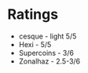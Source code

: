 <!-- TITLE: Number 9 Dream -->
<!-- SUBTITLE: The 4th book we read for book club -->

# Ratings
* cesque - light 5/5
* Hexi - 5/5
* Supercoins - 3/6
* Zonalhaz - 2.5-3/6